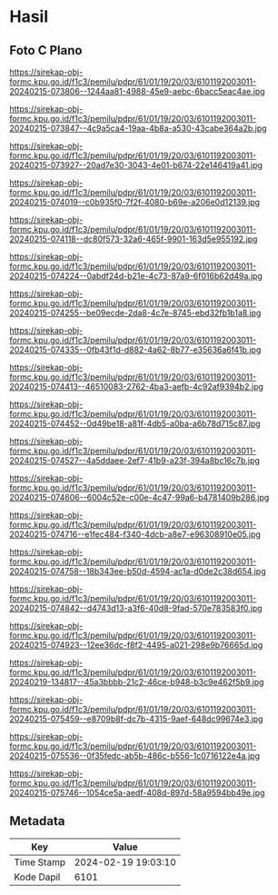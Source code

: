 # Hasil

## Foto C Plano

https://sirekap-obj-formc.kpu.go.id/f1c3/pemilu/pdpr/61/01/19/20/03/6101192003011-20240215-073806--1244aa81-4988-45e9-aebc-6bacc5eac4ae.jpg

https://sirekap-obj-formc.kpu.go.id/f1c3/pemilu/pdpr/61/01/19/20/03/6101192003011-20240215-073847--4c9a5ca4-19aa-4b8a-a530-43cabe364a2b.jpg

https://sirekap-obj-formc.kpu.go.id/f1c3/pemilu/pdpr/61/01/19/20/03/6101192003011-20240215-073927--20ad7e30-3043-4e01-b674-22e146419a41.jpg

https://sirekap-obj-formc.kpu.go.id/f1c3/pemilu/pdpr/61/01/19/20/03/6101192003011-20240215-074019--c0b935f0-7f2f-4080-b69e-a206e0d12139.jpg

https://sirekap-obj-formc.kpu.go.id/f1c3/pemilu/pdpr/61/01/19/20/03/6101192003011-20240215-074118--dc80f573-32a6-465f-9901-163d5e955192.jpg

https://sirekap-obj-formc.kpu.go.id/f1c3/pemilu/pdpr/61/01/19/20/03/6101192003011-20240215-074224--0abdf24d-b21e-4c73-87a9-6f016b62d49a.jpg

https://sirekap-obj-formc.kpu.go.id/f1c3/pemilu/pdpr/61/01/19/20/03/6101192003011-20240215-074255--be09ecde-2da8-4c7e-8745-ebd32fb1b1a8.jpg

https://sirekap-obj-formc.kpu.go.id/f1c3/pemilu/pdpr/61/01/19/20/03/6101192003011-20240215-074335--0fb43f1d-d882-4a62-8b77-e35636a6f41b.jpg

https://sirekap-obj-formc.kpu.go.id/f1c3/pemilu/pdpr/61/01/19/20/03/6101192003011-20240215-074413--46510083-2762-4ba3-aefb-4c92af9394b2.jpg

https://sirekap-obj-formc.kpu.go.id/f1c3/pemilu/pdpr/61/01/19/20/03/6101192003011-20240215-074452--0d49be18-a81f-4db5-a0ba-a6b78d715c87.jpg

https://sirekap-obj-formc.kpu.go.id/f1c3/pemilu/pdpr/61/01/19/20/03/6101192003011-20240215-074527--4a5ddaee-2ef7-41b9-a23f-394a8bc16c7b.jpg

https://sirekap-obj-formc.kpu.go.id/f1c3/pemilu/pdpr/61/01/19/20/03/6101192003011-20240215-074606--6004c52e-c00e-4c47-99a6-b4781409b286.jpg

https://sirekap-obj-formc.kpu.go.id/f1c3/pemilu/pdpr/61/01/19/20/03/6101192003011-20240215-074716--e1fec484-f340-4dcb-a8e7-e96308910e05.jpg

https://sirekap-obj-formc.kpu.go.id/f1c3/pemilu/pdpr/61/01/19/20/03/6101192003011-20240215-074758--18b343ee-b50d-4594-ac1a-d0de2c38d654.jpg

https://sirekap-obj-formc.kpu.go.id/f1c3/pemilu/pdpr/61/01/19/20/03/6101192003011-20240215-074842--d4743d13-a3f6-40d8-9fad-570e783583f0.jpg

https://sirekap-obj-formc.kpu.go.id/f1c3/pemilu/pdpr/61/01/19/20/03/6101192003011-20240215-074923--12ee36dc-f8f2-4495-a021-298e9b76665d.jpg

https://sirekap-obj-formc.kpu.go.id/f1c3/pemilu/pdpr/61/01/19/20/03/6101192003011-20240219-134817--45a3bbbb-21c2-46ce-b948-b3c9e462f5b9.jpg

https://sirekap-obj-formc.kpu.go.id/f1c3/pemilu/pdpr/61/01/19/20/03/6101192003011-20240215-075459--e8709b8f-dc7b-4315-9aef-648dc99674e3.jpg

https://sirekap-obj-formc.kpu.go.id/f1c3/pemilu/pdpr/61/01/19/20/03/6101192003011-20240215-075536--0f35fedc-ab5b-486c-b556-1c0716122e4a.jpg

https://sirekap-obj-formc.kpu.go.id/f1c3/pemilu/pdpr/61/01/19/20/03/6101192003011-20240215-075746--1054ce5a-aedf-408d-897d-58a9594bb49e.jpg


## Metadata

| Key        | Value               |
| ---------- | ------------------- |
| Time Stamp | 2024-02-19 19:03:10 |
| Kode Dapil | 6101                |



